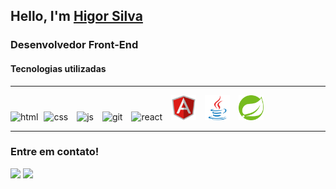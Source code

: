 ## Hello, I'm [Higor Silva](https://www.linkedin.com/in/higorsilva97)
<h3> Desenvolvedor Front-End </h3>
<h4> Tecnologias utilizadas </h4>
<hr>
<div>
  <img src="https://cdn.jsdelivr.net/gh/devicons/devicon/icons/html5/html5-original.svg" alt="html" width="40"/>  
  <img src="https://cdn.jsdelivr.net/gh/devicons/devicon/icons/css3/css3-original.svg" alt="css" width="40" hspace="5"/>
  <img src="https://cdn.jsdelivr.net/gh/devicons/devicon/icons/javascript/javascript-original.svg" alt="js" width="40" hspace="5"/>
  <img src="https://cdn.jsdelivr.net/gh/devicons/devicon/icons/git/git-original.svg"  alt="git" width="40" hspace="5"/>
  <img src="https://cdn.jsdelivr.net/gh/devicons/devicon/icons/react/react-original-wordmark.svg" alt="react" width="40" hspace="5"/>
  <img src="https://raw.githubusercontent.com/devicons/devicon/1119b9f84c0290e0f0b38982099a2bd027a48bf1/icons/angularjs/angularjs-original.svg" alt="angular" width="40" hspace="5"/>
  <img src="https://raw.githubusercontent.com/devicons/devicon/1119b9f84c0290e0f0b38982099a2bd027a48bf1/icons/java/java-original.svg" alt="java" width="40" hspace="5"/>
  <img src="https://raw.githubusercontent.com/devicons/devicon/1119b9f84c0290e0f0b38982099a2bd027a48bf1/icons/spring/spring-original.svg" alt="spring" width="40" hspace="5"/>
  
  
  
  

</div>
<hr>
<h3> Entre em contato! </h3>
<div>
  <a href="https://www.linkedin.com/in/higorsilva97/"><img src="https://img.shields.io/badge/LinkedIn-0077B5?style=for-the-badge&logo=linkedin&logoColor=white" /></a>
  <a href="mailto:higorsilva97@gmail.com"><img src="https://img.shields.io/badge/Gmail-D14836?style=for-the-badge&logo=gmail&logoColor=white" /> </a>
</div>

